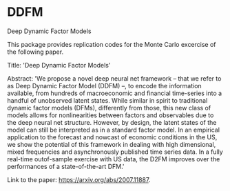 # DDFM
Deep Dynamic Factor Models

This package provides replication codes for the Monte Carlo excercise of the following paper.

Title: 'Deep Dynamic Factor Models'

Abstract: 'We propose a novel deep neural net framework – that we refer to as Deep Dynamic Factor Model (DDFM) –, to encode the information available, from hundreds of macroeconomic and financial time-series into a handful of unobserved latent states. While similar in spirit to traditional dynamic factor models (DFMs), differently from those, this new class of models allows for nonlinearities between factors and observables due to the deep neural net structure. However, by design, the latent states of the model can still be interpreted as in a standard factor model. In an empirical application to the forecast and nowcast of economic conditions in the US, we show the potential of this framework in dealing with high dimensional, mixed frequencies and asynchronously published time series data. In a fully real-time outof-sample exercise with US data, the D2FM improves over the performances of a state-of-the-art DFM.'

Link to the paper: https://arxiv.org/abs/2007.11887.
